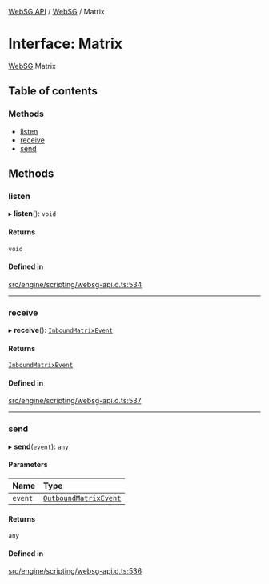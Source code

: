 [WebSG API](../README.md) / [WebSG](../modules/WebSG.md) / Matrix

# Interface: Matrix

[WebSG](../modules/WebSG.md).Matrix

## Table of contents

### Methods

- [listen](WebSG.Matrix.md#listen)
- [receive](WebSG.Matrix.md#receive)
- [send](WebSG.Matrix.md#send)

## Methods

### listen

▸ **listen**(): `void`

#### Returns

`void`

#### Defined in

[src/engine/scripting/websg-api.d.ts:534](https://github.com/thirdroom/thirdroom/blob/fe402010/src/engine/scripting/websg-api.d.ts#L534)

___

### receive

▸ **receive**(): [`InboundMatrixEvent`](WebSG.InboundMatrixEvent.md)

#### Returns

[`InboundMatrixEvent`](WebSG.InboundMatrixEvent.md)

#### Defined in

[src/engine/scripting/websg-api.d.ts:537](https://github.com/thirdroom/thirdroom/blob/fe402010/src/engine/scripting/websg-api.d.ts#L537)

___

### send

▸ **send**(`event`): `any`

#### Parameters

| Name | Type |
| :------ | :------ |
| `event` | [`OutboundMatrixEvent`](WebSG.OutboundMatrixEvent.md) |

#### Returns

`any`

#### Defined in

[src/engine/scripting/websg-api.d.ts:536](https://github.com/thirdroom/thirdroom/blob/fe402010/src/engine/scripting/websg-api.d.ts#L536)
